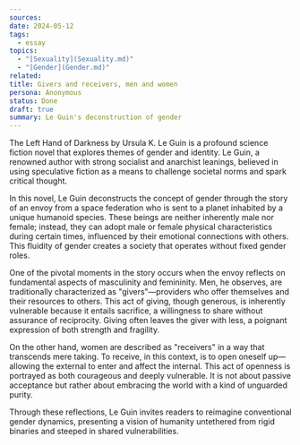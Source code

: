 ```yaml
---
sources: 
date: 2024-05-12
tags:
  - essay
topics:
  - "[Sexuality](Sexuality.md)"
  - "[Gender](Gender.md)"
related: 
title: Givers and receivers, men and women
persona: Anonymous
status: Done
draft: true
summary: Le Guin's deconstruction of gender
---
```

The Left Hand of Darkness by Ursula K. Le Guin is a profound science fiction novel that explores themes of gender and identity. Le Guin, a renowned author with strong socialist and anarchist leanings, believed in using speculative fiction as a means to challenge societal norms and spark critical thought.

In this novel, Le Guin deconstructs the concept of gender through the story of an envoy from a space federation who is sent to a planet inhabited by a unique humanoid species. These beings are neither inherently male nor female; instead, they can adopt male or female physical characteristics during certain times, influenced by their emotional connections with others. This fluidity of gender creates a society that operates without fixed gender roles.

One of the pivotal moments in the story occurs when the envoy reflects on fundamental aspects of masculinity and femininity. Men, he observes, are traditionally characterized as "givers"—providers who offer themselves and their resources to others. This act of giving, though generous, is inherently vulnerable because it entails sacrifice, a willingness to share without assurance of reciprocity. Giving often leaves the giver with less, a poignant expression of both strength and fragility.

On the other hand, women are described as "receivers" in a way that transcends mere taking. To receive, in this context, is to open oneself up—allowing the external to enter and affect the internal. This act of openness is portrayed as both courageous and deeply vulnerable. It is not about passive acceptance but rather about embracing the world with a kind of unguarded purity.

Through these reflections, Le Guin invites readers to reimagine conventional gender dynamics, presenting a vision of humanity untethered from rigid binaries and steeped in shared vulnerabilities.


